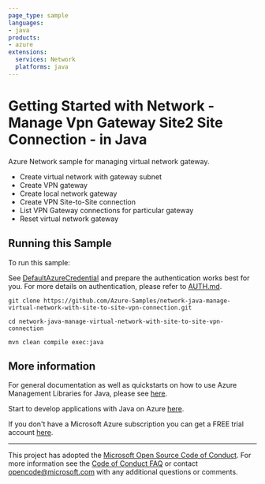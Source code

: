 ```yaml
---
page_type: sample
languages:
- java
products:
- azure
extensions:
  services: Network
  platforms: java
---
```


# Getting Started with Network - Manage Vpn Gateway Site2 Site Connection - in Java #


  Azure Network sample for managing virtual network gateway.
   - Create virtual network with gateway subnet
   - Create VPN gateway
   - Create local network gateway
   - Create VPN Site-to-Site connection
   - List VPN Gateway connections for particular gateway
   - Reset virtual network gateway
 

## Running this Sample ##

To run this sample:

See [DefaultAzureCredential](https://github.com/Azure/azure-sdk-for-java/tree/master/sdk/identity/azure-identity#defaultazurecredential) and prepare the authentication works best for you. For more details on authentication, please refer to [AUTH.md](https://github.com/Azure/azure-sdk-for-java/blob/master/sdk/resourcemanager/docs/AUTH.md).

    git clone https://github.com/Azure-Samples/network-java-manage-virtual-network-with-site-to-site-vpn-connection.git

    cd network-java-manage-virtual-network-with-site-to-site-vpn-connection

    mvn clean compile exec:java

## More information ##

For general documentation as well as quickstarts on how to use Azure Management Libraries for Java, please see [here](https://aka.ms/azsdk/java/mgmt).

Start to develop applications with Java on Azure [here](http://azure.com/java).

If you don't have a Microsoft Azure subscription you can get a FREE trial account [here](http://go.microsoft.com/fwlink/?LinkId=330212).

---

This project has adopted the [Microsoft Open Source Code of Conduct](https://opensource.microsoft.com/codeofconduct/). For more information see the [Code of Conduct FAQ](https://opensource.microsoft.com/codeofconduct/faq/) or contact [opencode@microsoft.com](mailto:opencode@microsoft.com) with any additional questions or comments.